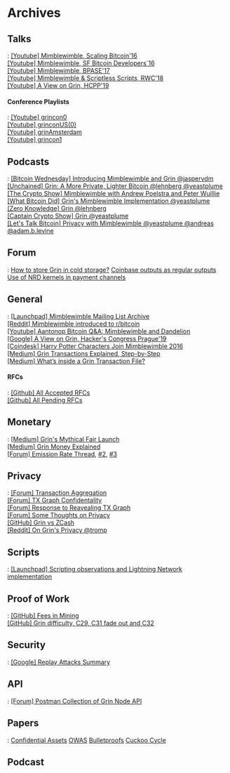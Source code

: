 # Archives

## Talks

:   [[Youtube] Mimblewimble, Scaling Bitcoin'16](https://www.youtube.com/watch?v=8BLWUUPfh2Q&t=1h29m20s) </br>
    [[Youtube] Mimblewimble, SF Bitcoin Developers`16](https://www.youtube.com/watch?v=aHTRlbCaUyM&t=133s) </br>
    [[Youtube] Mimblewimble, BPASE'17](https://www.youtube.com/watch?v=XiUGu48JTd0&feature=youtu.be) </br>
    [[Youtube] Mimblewimble & Scriptless Scripts, RWC'18](https://www.youtube.com/watch?v=EN-JMlzr8Qw) </br>
    [[Youtube] A View on Grin, HCPP'19](https://www.youtube.com/watch?v=NShVKX6Ra7Y) </br>


#### Conference Playlists

:   [[Youtube] grincon0](https://www.youtube.com/playlist?list=PLvgCPbagiHgqYdVUj-ylqhsXOifWrExiq) </br>
    [[Youtube] grinconUS(0)](https://www.youtube.com/playlist?list=PLvgCPbagiHgqOe0z_xgrIsGq-ayVZcNjy) </br>
    [[Youtube] grinAmsterdam](https://www.youtube.com/playlist?list=PLvgCPbagiHgpJXhrKAJu0Q-mbCVhpqgu7) </br>
    [[Youtube] grincon1](https://www.youtube.com/playlist?list=PLvgCPbagiHgrQa5KVt4XixK9t_NbfpkuP) </br>


## Podcasts

:   [[Bitcoin Wednesday] Introducing Mimblewimble and Grin @jaspervdm](https://www.youtube.com/watch?v=mzHswLujMYc) </br>
    [[Unchained] Grin: A More Private, Lighter Bitcoin @lehnberg @yeastplume](https://unchainedpodcast.com/grin-a-more-private-lighter-bitcoin/) </br>
    [[The Crypto Show] Mimblewimble with Andrew Poelstra and Peter Wuillie](https://soundcloud.com/heryptohow/mimblewimble-andrew-poelstra-peter-wuille-brian-deery-and-chris-odom) </br>
    [[What Bitcoin Did] Grin's Mimblewimble Implementation @yeastplume](https://www.whatbitcoindid.com/podcast/grins-michael-cordner-aka-yeastplume-on-implementing-mimblewimble) </br>
    [[Zero Knowledge] Grin @lehnberg](https://fireside.fm/s/3yp1oIzN+6BedPBky) </br>
    [[Captain Crypto Show] Grin @yeastplume](https://www.youtube.com/watch?v=nwi9pMqUBQI) </br>
    [[Let's Talk Bitcoin] Privacy with Mimblewimble @yeastplume @andreas @adam.b.levine](https://letstalkbitcoin.com/blog/post/lets-talk-bitcoin-356-privacy-on-the-blockchain-with-mimblewimble)

## Forum

:   [How to store Grin in cold storage?](https://forum.grin.mw/t/how-to-store-grin-in-cold-storage/5375/27)
    [Coinbase outputs as regular outputs](https://forum.grin.mw/t/coinbase-outputs-as-transaction-outputs/7441)
    [Use of NRD kernels in payment channels](https://forum.grin.mw/t/use-of-nrd-kernels-in-grin-payment-channels/7298)

## General

:   [[Launchpad] Mimblewimble Mailing List Archive](https://lists.launchpad.net/mimblewimble/) </br>
    [[Reddit] Mimblewimble introduced to r/bitcoin](https://www.reddit.com/r/Bitcoin/comments/4vub3y/mimblewimble_noninteractive_coinjoin_and_better/) </br>
    [[Youtube] Aantonop Bitcoin Q&A: Mimblewimble and Dandelion](https://www.youtube.com/watch?v=LjDJGTpK_lE) </br>
    [[Google] A View on Grin, Hacker's Congress Prague'19](https://docs.google.com/presentation/d/1PbtPV8WwDcWdnqBZHUMU7Cgr0P98NzDnuRRt2y251nU/edit#slide=id.g1a9d89a04cc779b5_0) </br>
    [[Coindesk] Harry Potter Characters Join Mimblewimble 2016](https://www.coindesk.com/coders-harry-potter-bitcoin-mimblewimble) </br>
    [[Medium] Grin Transactions Explained, Step-by-Step](https://medium.com/@brandonarvanaghi/grin-transactions-explained-step-by-step-fdceb905a853) </br>
    [[Medium] What’s inside a Grin Transaction File?](https://medium.com/@brandonarvanaghi/whats-inside-a-grin-transaction-file-f062a0dcbf99) </br>

#### RFCs

:   [[Github] All Accepted RFCs](https://github.com/mimblewimble/grin-rfcs#list-of-accepted-rfcs) </br>
    [[Github] All Pending RFCs](https://github.com/mimblewimble/grin-rfcs/pulls) </br>



## Monetary

:   [[Medium] Grin's Mythical Fair Launch](https://www.coindesk.com/coders-harry-potter-bitcoin-mimblewimble) </br>
    [[Medium] Grin Money Explained](https://medium.com/@CryptoProfG/grin-money-explained-4-exploring-grins-monetary-model-e48b1761653) </br>
    [[Forum] Emission Rate Thread](https://forum.grin.mw/t/emission-rate-of-grin/171), [#2](https://forum.grin.mw/t/questioning-core-assumptions-on-our-emissions-model/1414/1), [#3](https://forum.grin.mw/t/question-for-statement-linear-emission-is-fair-for-late-adopters/6285/1) </br>

## Privacy

:   [[Forum] Transaction Aggregation](https://forum.grin.mw/t/grin-transaction-aggregation/418) </br>
    [[Forum] TX Graph Confidentality](https://forum.grin.mw/t/tx-graph-confidentiality/1260/2) </br>
    [[Forum] Response to Reavealing TX Graph](https://forum.grin.mw/t/my-full-response-to-the-blocks-questions/6566) </br>
    [[Forum] Some Thoughts on Privacy](https://forum.grin.mw/t/some-thoughts-on-privacy/6581) </br>
    [[GitHub] Grin vs ZCash](https://github.com/mimblewimble/grin/wiki/Grin-and-MimbleWimble-vs-ZCash) </br>
    [[Reddit] On Grin's Privacy @tromp](https://www.reddit.com/r/grincoin/comments/g43fhe/is_there_any_progress_on_reducing_linkability_of/fnv7lfh/)

## Scripts

:   [[Launchpad] Scripting observations and Lightning Network implementation](https://lists.launchpad.net/mimblewimble/msg00029.html)

## Proof of Work

:   [[GitHub] Fees in Mining](https://github.com/mimblewimble/grin/wiki/fees-mining) </br>
    [[GitHub] Grin difficulty, C29, C31 fade out and C32](https://github.com/Lolliedieb/lolMiner-releases/wiki/All-you-need-to-know-about-Grin-difficulty,-C29,-C31-fade-out-and-C32)

## Security

:   [[Google] Replay Attacks Summary](https://docs.google.com/document/d/1BbXhgFd3byP_gfvnteRq4BmfXjtv5PJtJwI13CJsZT8/edit#)

## API

:   [[Forum] Postman Collection of Grin Node API](https://forum.grin.mw/t/full-postman-collection-for-grin-node-api/7696) </br>


## Papers

:   [Confidential Assets](https://blockstream.com/bitcoin17-final41.pdf)
    [OWAS](https://download.wpsoftware.net/bitcoin/wizardry/horasyuanmouton-owas.pdf)
    [Bulletproofs](https://eprint.iacr.org/2017/1066.pdf)
    [Cuckoo Cycle](https://github.com/tromp/cuckoo/blob/master/doc/cuckoo.pdf)

## Podcast

